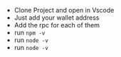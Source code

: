 - Clone Project and open in Vscode
- Just add your wallet address
- Add the rpc for each of them
- run `npm -v`
- run `node -v`
- run `node -v`
